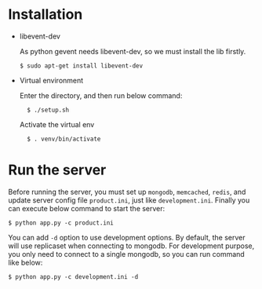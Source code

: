 # Installation

-   libevent-dev

    As python gevent needs libevent-dev, so we must install the lib firstly.

        $ sudo apt-get install libevent-dev

- Virtual environment

    Enter the directory, and then run below command:

        $ ./setup.sh

    Activate the virtual env

        $ . venv/bin/activate

# Run the server

Before running the server, you must set up `mongodb`, `memcached`, `redis`,
and update server config file `product.ini`, just like `development.ini`.
Finally you can execute below command to start the server:

    $ python app.py -c product.ini

You can add `-d` option to use development options. By default, the server
will use replicaset when connecting to mongodb. For development purpose, you
only need to connect to a single mongodb, so you can run command like below:

    $ python app.py -c development.ini -d
